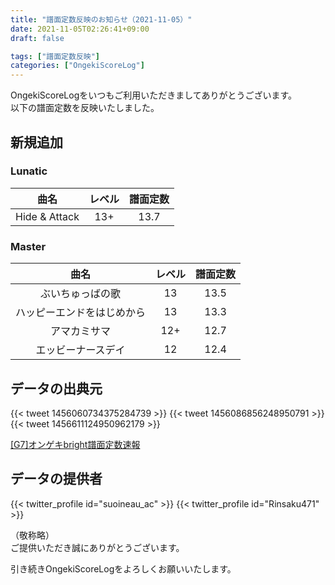 ```yaml
---
title: "譜面定数反映のお知らせ（2021-11-05）"
date: 2021-11-05T02:26:41+09:00
draft: false

tags: ["譜面定数反映"]
categories: ["OngekiScoreLog"]
---
```


OngekiScoreLogをいつもご利用いただきましてありがとうございます。  
以下の譜面定数を反映いたしました。

<!--more-->

## 新規追加

### Lunatic

| 曲名 | レベル | 譜面定数 |
|:-:|:-:|:-:|
| Hide & Attack | 13+ | 13.7 |

### Master

| 曲名 | レベル | 譜面定数 |
|:-:|:-:|:-:|
| ぶいちゅっばの歌 | 13 | 13.5 |
| ハッピーエンドをはじめから | 13 | 13.3 |
| アマカミサマ | 12+ | 12.7 |
| エッビーナースデイ | 12 | 12.4 |

## データの出典元

{{< tweet 1456060734375284739 >}}
{{< tweet 1456086856248950791 >}}
{{< tweet 1456611124950962179 >}}

[[G7]オンゲキbright譜面定数速報](https://docs.google.com/spreadsheets/d/1ZAUxUsUesk5mmKARzsxIRrpMVERIEKZZU038zKFGEoI/edit#gid=2079156372)

## データの提供者

{{< twitter_profile id="suoineau_ac" >}}
{{< twitter_profile id="Rinsaku471" >}}

（敬称略）  
ご提供いただき誠にありがとうございます。

引き続きOngekiScoreLogをよろしくお願いいたします。
